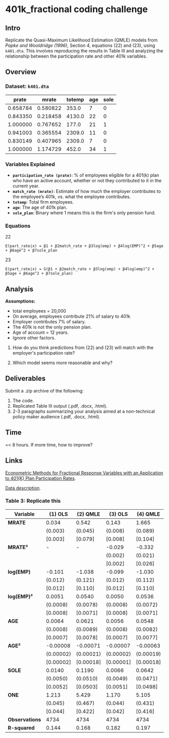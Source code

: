 # 401k_fractional coding challenge

## Intro

Replicate the Quasi-Maximum Likelihood Estimation (QMLE) models from *Papke and Wooldridge (1996)*, Section 4, equations (22) and (23), using `k401.dta`. This involves reproducing the results in Table III and analyzing the relationship between the participation rate and other 401k variables.

## Overview

### Dataset: `k401.dta`

|   prate   |   mrate   |  totemp  |  age  |  sole  |
|-----------|-----------|----------|-------|--------|
| 0.658784  | 0.580822  |  353.0   |   7   |    0   |
| 0.843350  | 0.218458  | 4130.0   |  22   |    0   |
| 1.000000  | 0.767652  |  177.0   |  21   |    1   |
| 0.941003  | 0.365554  | 2309.0   |  11   |    0   |
| 0.830149  | 0.407965  | 2309.0   |   7   |    0   |
| 1.000000  | 1.174729  |  452.0   |  34   |    1   |

### Variables Explained

- **`participation_rate (prate)`**: % of employees eligible for a 401(k) plan who have an active account, whether or not they contributed to it in the current year.
- **`match_rate (mrate)`**: Estimate of how much the employer contributes to the employee’s 401k, vs. what the employee contributes.
- **`totemp`**: Total firm employees.
- **`age`**: The age of 401k plan.
- **`sole_plan`**: Binary where 1 means this is the firm's only pension fund.


### Equations

22

`E(part_rate∣x) = β1 + β2​match_rate + β3log(emp) + β4log(EMP)^2 + β5age + β6age^2 + β7​sole_plan`

23

`E(part_rate∣x) = G(β1 + β2match_rate + β3log(emp) + β4log(emp)^2 + β5age + β6age^2 + β7​sole_plan)`

## Analysis

**Assumptions:** 
- total employees = 20,000
- On average, employees contribute 21% of salary to 401k
- Employer contributes 7% of salary.
- The 401k is not the only pension plan.
- Age of account = 12 years.
- Ignore other factors.

1. How do you think predictions from (22) and (23) will match with the employer's participation rate?

2. Which model seems more reasonable and why?

## Deliverables

Submit a .zip archive of the following:
1. The code.
2. Replicated Table III output (.pdf, .docx, .html).
3. 2-3 paragraphs summarizing your analysis aimed at a non-technical policy maker audience (.pdf, .docx, .html).

## Time

=< 8 hours. If more time, how to improve?

## Links

[Econometric Methods for Fractional Response Variables with an Application to 401(K) Plan Participation Rates](https://econpapers.repec.org/article/jaejapmet/v_3a11_3ay_3a1996_3ai_3a6_3ap_3a619-32.htm).

[Data description](http://qed.econ.queensu.ca/jae/1996-v11.6/papke-wooldridge/readme.pw.txt).

### Table 3: Replicate this

| Variable     | (1) OLS     | (2) QMLE    | (3) OLS     | (4) QMLE    |
|--------------|-------------|-------------|-------------|-------------|
| **MRATE**    | 0.034       | 0.542       | 0.143       | 1.665       |
|              | (0.003)     | (0.045)     | (0.008)     | (0.089)     |
|              | [0.003]     | [0.079]     | [0.008]     | [0.104]     |
| **MRATE²**   | -           | -           | -0.029      | -0.332      |
|              |             |             | (0.002)     | (0.021)     |
|              |             |             | [0.002]     | [0.026]     |
| **log(EMP)** | -0.101      | -1.038      | -0.099      | -1.030      |
|              | (0.012)     | (0.121)     | (0.012)     | (0.112)     |
|              | [0.012]     | [0.110]     | [0.012]     | [0.110]     |
| **log(EMP)²**| 0.0051      | 0.0540      | 0.0050      | 0.0536      |
|              | (0.0008)    | (0.0078)    | (0.0008)    | (0.0072)    |
|              | [0.0008]    | [0.0071]    | [0.0008]    | [0.0071]    |
| **AGE**      | 0.0064      | 0.0621      | 0.0056      | 0.0548      |
|              | (0.0008)    | (0.0089)    | (0.0008)    | (0.0082)    |
|              | [0.0007]    | [0.0078]    | [0.0007]    | [0.0077]    |
| **AGE²**     | -0.00008    | -0.00071    | -0.00007    | -0.00063    |
|              | (0.00002)   | (0.00021)   | (0.00002)   | (0.00019)   |
|              | [0.00002]   | [0.00018]   | [0.00001]   | [0.00018]   |
| **SOLE**     | 0.0140      | 0.1190      | 0.0066      | 0.0642      |
|              | (0.0050)    | (0.0510)    | (0.0049)    | (0.0471)    |
|              | [0.0052]    | [0.0503]    | [0.0051]    | [0.0498]    |
| **ONE**      | 1.213       | 5.429       | 1.170       | 5.105       |
|              | (0.045)     | (0.467)     | (0.044)     | (0.431)     |
|              | [0.044]     | [0.422]     | [0.042]     | [0.416]     |
| **Observations** | 4734    | 4734        | 4734        | 4734        |
| **R-squared**| 0.144       | 0.168       | 0.182       | 0.197       |
